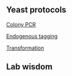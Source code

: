 ## Yeast protocols
[Colony PCR](protocols/yeast_colony_pcr.md)

[Endogenous tagging](protocols/yeast_endogenous_tagging.md)

[Transformation](protocols/yeast_transformation.md)

## Lab wisdom
